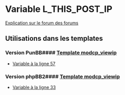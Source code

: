 # Variable L_THIS_POST_IP
[Explication sur le forum des forums](http://forum.forumactif.com/t294113-listing-des-variables#L_THIS_POST_IP)
## Utilisations dans les templates
### Version PunBB#### [Template modcp_viewip](punbb/modcp_viewip.md)
* [Variable à la ligne 57](../punbb/modcp_viewip.tpl#L57)
### Version phpBB2#### [Template modcp_viewip](subsilver/modcp_viewip.md)
* [Variable à la ligne 33](../subsilver/modcp_viewip.tpl#L33)